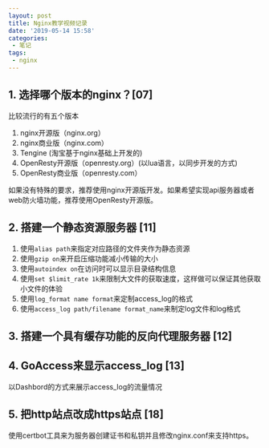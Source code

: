 ```yaml
---
layout: post
title: Nginx教学视频记录
date: '2019-05-14 15:58'
categories: 
 - 笔记
tags:
 - nginx
---
```


## 1. 选择哪个版本的nginx？[07]

比较流行的有五个版本

1. nginx开源版（nginx.org）
2. nginx商业版（nginx.com）
3. Tengine (淘宝基于nginx基础上开发的)
4. OpenResty开源版（openresty.org）(以lua语言，以同步开发的方式)
5. OpenResty商业版（openresty.com）

如果没有特殊的要求，推荐使用nginx开源版开发。如果希望实现api服务器或者web防火墙功能，推荐使用OpenResty开源版。

## 2. 搭建一个静态资源服务器 [11]

1. 使用`alias path`来指定对应路径的文件夹作为静态资源
2. 使用`gzip on`来开启压缩功能减小传输的大小
3. 使用`autoindex on`在访问时可以显示目录结构信息
4. 使用`set $limit_rate 1k`来限制大文件的获取速度，这样做可以保证其他获取小文件的体验
5. 使用`log_format name format`来定制access_log的格式
6. 使用`access_log path/filename format_name`来制定log文件和log格式

## 3. 搭建一个具有缓存功能的反向代理服务器 [12]

## 4. GoAccess来显示access_log [13]

以Dashbord的方式来展示access_log的流量情况

## 5. 把http站点改成https站点 [18]

使用certbot工具来为服务器创建证书和私钥并且修改nginx.conf来支持https。




